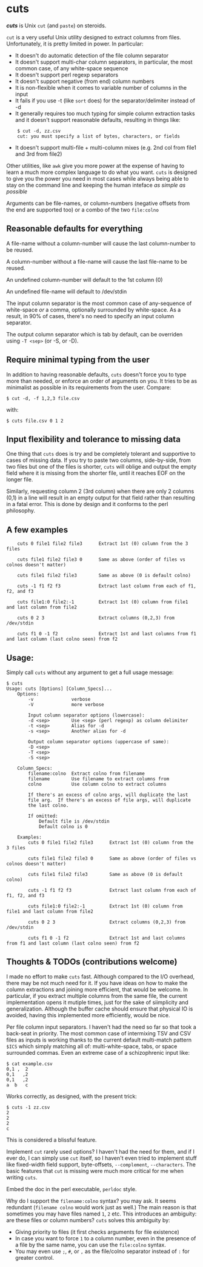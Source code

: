 cuts
====

***cuts*** is Unix `cut` (and `paste`) on steroids.

`cut` is a very useful Unix utility designed to extract columns from
files.  Unfortunately, it is pretty limited in power.  In particular:

- It doesn't do automatic detection of the file column separator
- It doesn't support multi-char column separators, in particular,
  the most common case, of any white-space sequence
- It doesn't support perl regexp separators
- It doesn't support negative (from end) column numbers
- It is non-flexible when it comes to variable number of columns in
  the input
- It fails if you use -t (like `sort` does) for the separator/delimiter instead of -d
- It generally requires too much typing for simple column extraction tasks
  and it doesn't support reasonable defaults, resulting in things like:
```
    $ cut -d, zz.csv
    cut: you must specify a list of bytes, characters, or fields
```
- It doesn't support multi-file + multi-column mixes (e.g. 2nd col
  from file1 and 3rd from file2)

Other utilities, like `awk` give you more power at the expense of
having to learn a much more complex language to do what you want.
`cuts` is designed to give you the power you need in most cases
while always being able to stay on the command line and keeping
the human inteface _as simple as possible_

Arguments can be file-names, or column-numbers (negative offsets
from the end are supported too) or a combo of the two `file:colno`


## Reasonable defaults for everything

A file-name without a column-number will cause the last
column-number to be reused.

A column-number without a file-name will cause the last
file-name to be reused.

An undefined column-number will default to the 1st column (0)

An undefined file-name will default to /dev/stdin

The input column separator is the most common case of any-sequence
of white-space *or* a comma, optionally surrounded by white-space.
As a result, in 90% of cases, there's no need to specify an input
column separator.

The output column separator which is tab by default, can be
overriden using `-T <sep>` (or -S, or -D).

## Require minimal typing from the user

In addition to having reasonable defaults, `cuts` doesn't force you
to type more than needed, or enforce an order of arguments on you.
It tries to be as minimalist as possible in its requirements from the user.
Compare:

```
$ cut -d, -f 1,2,3 file.csv
```

with:

```
$ cuts file.csv 0 1 2
```


## Input flexibility and tolerance to missing data

One thing that `cuts` does is try and be completely tolerant
and supportive to cases of missing data.  If you try to paste two columns,
side-by-side, from two files but one of the files is shorter,
`cuts` will oblige and output the empty field where it is missing
from the shorter file, until it reaches EOF on the longer file.

Similarly, requesting column 2 (3rd column) when there are only
2 columns (0,1) in a line will result in an empty output for that
field rather than resulting in a fatal error.  This is done by
design and it conforms to the perl philosophy.

## A few examples
```
    cuts 0 file1 file2 file3      Extract 1st (0) column from the 3 files

    cuts file1 file2 file3 0      Same as above (order of files vs colnos doesn't matter)

    cuts file1 file2 file3        Same as above (0 is default colno)

    cuts -1 f1 f2 f3              Extract last column from each of f1, f2, and f3

    cuts file1:0 file2:-1         Extract 1st (0) column from file1 and last column from file2

    cuts 0 2 3                    Extract columns (0,2,3) from /dev/stdin

    cuts f1 0 -1 f2               Extract 1st and last columns from f1 and last column (last colno seen) from f2
```

## Usage:

Simply call `cuts` without any argument to get a full usage message:

```
$ cuts
Usage: cuts [Options] [Column_Specs]...
    Options:
        -v              verbose
        -V              more verbose

        Input column separator options (lowercase):
        -d <sep>        Use <sep> (perl regexp) as column delimiter
        -t <sep>        Alias for -d
        -s <sep>        Another alias for -d
    
        Output column separator options (uppercase of same):
        -D <sep>
        -T <sep>
        -S <sep>

    Column_Specs:
        filename:colno  Extract colno from filename
        filename        Use filename to extract columns from
        colno           Use column colno to extract columns

        If there's an excess of colno args, will duplicate the last
        file arg.  If there's an excess of file args, will duplicate
        the last colno.

        If omitted:
            Default file is /dev/stdin
            Default colno is 0

    Examples:
        cuts 0 file1 file2 file3      Extract 1st (0) column from the 3 files

        cuts file1 file2 file3 0      Same as above (order of files vs colnos doesn't matter)

        cuts file1 file2 file3        Same as above (0 is default colno)

        cuts -1 f1 f2 f3              Extract last column from each of f1, f2, and f3

        cuts file1:0 file2:-1         Extract 1st (0) column from file1 and last column from file2

        cuts 0 2 3                    Extract columns (0,2,3) from /dev/stdin

        cuts f1 0 -1 f2               Extract 1st and last columns from f1 and last column (last colno seen) from f2
```

## Thoughts & TODOs (contributions welcome)

I made no effort to make `cuts` fast.  Although compared to the
I/O overhead, there may be not much need for it.  If you have ideas
on how to make the column extractions and joining more efficient,
that would be welcome.  In particular, if you extract multiple columns
from the same file, the current implementation opens it mutiple times,
just for the sake of siimplicity and generalization.  Although the
buffer cache should ensure that physical IO is avoided, having this
implemented more efficiently, would be nice.

Per file column input separators.  I haven't had the need so far so
that took a back-seat in priority.  The most common case of
intermixing TSV and CSV files as inputs is working thanks to
the current default multi-match pattern `$ICS` which simply
matching all of: multi-white-space, tabs, or space surrounded commas.
Even an extreme case of a schizophrenic input like:
```
$ cat example.csv
0,1 ,  2
0,1   ,2
0,1   ,2
a  b   c
```

Works correctly, as designed, with the present trick:
```
$ cuts -1 zz.csv
2
2
2
c
```

This is considered a blissful feature.

Implement `cut` rarely used options?  I haven't had the need for
them, and if I ever do, I can simply use `cut` itself, so I haven't
even tried to implement stuff like fixed-width field support,
byte-offsets, `--complement`, `--characters`.   The basic features
that `cut` is missing were much more critical for me when writing `cuts`.

Embed the doc in the perl executable, `perldoc` style.

Why do I support the `filename:colno` syntax? you may ask.
It seems redundant (`filename colno` would work just as well.)
The main reason is that sometimes you may have files named `1`, `2` etc.
This introduces an ambiguity: are these files or column numbers?
`cuts` solves this ambiguity by:

- Giving priority to files (it first checks arguments for file existence)
- In case you want to force `1` to a column number, even in the
  presence of a file by the same name, you can use the `file:colno` syntax.
- You may even use `;`, `#`, or `,` as the file/colno separator instead
  of `:` for greater control.



